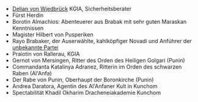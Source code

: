 * [Delian von Wiedbrück](Personen.md#Delian%20von%20Wiedbrück) KGIA, Sicherheitsberater
* Fürst Herdin
* Borotin Almachios: Abenteuerer aus Brabak mit sehr guten Maraskan Kenntnissen
* Magister Hilbert von Pusperiken
* Rayo Brabaker, der Auserwählte, kahlköpfiger Novadi und Anführer der [unbekannte Partei](Pforte%20des%20Grauens/Maraskan.md#unbekannte%20Partei)
* Praiotin von Rallerau, KGIA
* Gernot von Mersingen, Ritter des Orden des Heiligen Golgari (Punin)
* Commandanta Katalinya Adranez, Ritterin im Orden des schwarzen Raben (Al'Anfa)
* Der Rabe von Punin, Oberhaupt der Boronkirche (Punin)
* Andrea Daratora, Agentin des Al'Anfaner Kult in Kunchom
* Spectabilität Khadil Okharim Dracheneiakademie Kunchom